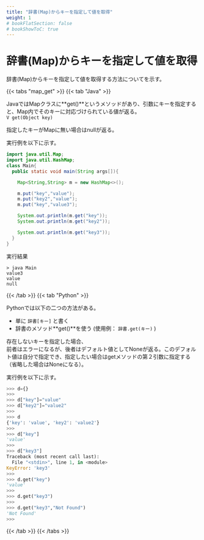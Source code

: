 ```yaml
---
title: "辞書(Map)からキーを指定して値を取得"
weight: 1
# bookFlatSection: false
# bookShowToC: true
---
```


# 辞書(Map)からキーを指定して値を取得

辞書(Map)からキーを指定して値を取得する方法についてを示す。

{{< tabs "map_get" >}}
{{< tab "Java" >}}

JavaではMapクラスに**get()**というメソッドがあり、引数にキーを指定すると、Map内でそのキーに対応づけられている値が返る。  
`V get(Object key)`   

指定したキーがMapに無い場合はnullが返る。  

実行例を以下に示す。  

```java
import java.util.Map;
import java.util.HashMap;
class Main{
  public static void main(String args[]){

    Map<String,String> m = new HashMap<>();

    m.put("key","value");
    m.put("key2","value");
    m.put("key","value3");

    System.out.println(m.get("key"));
    System.out.println(m.get("key2"));

    System.out.println(m.get("key3"));
  }
}
```

実行結果
```
> java Main
value3
value
null
```

{{< /tab >}}
{{< tab "Python" >}}

Pythonでは以下の二つの方法がある。  

- 単に `辞書[キー]` と書く
- 辞書のメソッド**get()**を使う (使用例： `辞書.get(キー)` )

存在しないキーを指定した場合、  
前者はエラーになるが、後者はデフォルト値としてNoneが返る。このデフォルト値は自分で指定でき、指定したい場合はgetメソッドの第２引数に指定する（省略した場合はNoneになる）。  

実行例を以下に示す。  

```python
>>> d={}
>>> 
>>> d["key"]="value"
>>> d["key2"]="value2"
>>> 
>>> d
{'key': 'value', 'key2': 'value2'}
>>> 
>>> d["key"]
'value'
>>> 
>>> d["key3"]
Traceback (most recent call last):
  File "<stdin>", line 1, in <module>
KeyError: 'key3'
>>> 
>>> d.get("key")
'value'
>>> 
>>> d.get("key3")
>>> 
>>> d.get("key3","Not Found")
'Not Found'
>>> 
```

{{< /tab >}}
{{< /tabs >}}


